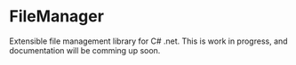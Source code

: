 # FileManager
Extensible file management library for C# .net. This is work in progress, and documentation will be comming up soon.
